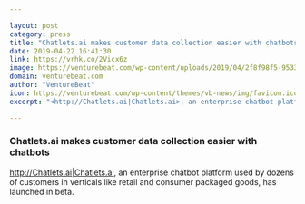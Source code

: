 ```yaml
---

layout: post
category: press
title: "Chatlets.ai makes customer data collection easier with chatbots"
date: 2019-04-22 16:41:30
link: https://vrhk.co/2Vicx6z
image: https://venturebeat.com/wp-content/uploads/2019/04/2f8f98f5-9533-42ac-b28a-d45c056d544d.png?w=1200&strip=all
domain: venturebeat.com
author: "VentureBeat"
icon: https://venturebeat.com/wp-content/themes/vb-news/img/favicon.ico
excerpt: "<http://Chatlets.ai|Chatlets.ai>, an enterprise chatbot platform used by dozens of customers in verticals like retail and consumer packaged goods, has launched in beta."

---
```


### Chatlets.ai makes customer data collection easier with chatbots

<http://Chatlets.ai|Chatlets.ai>, an enterprise chatbot platform used by dozens of customers in verticals like retail and consumer packaged goods, has launched in beta.